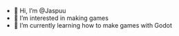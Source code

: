 - 👋 Hi, I’m @Jaspuu
- 👀 I’m interested in making games
- 🌱 I’m currently learning how to make games with Godot
